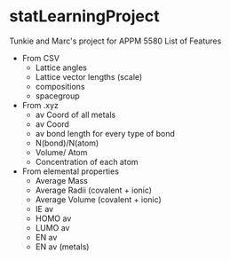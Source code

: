 # statLearningProject

Tunkie and Marc's project for APPM 5580
List of Features 
* From CSV
  * Lattice angles
  * Lattice vector lengths (scale)
  * compositions
  * spacegroup
* From .xyz
  * av Coord of all metals
  * av Coord
  * av bond length for every type of bond
  * N(bond)/N(atom)
  * Volume/ Atom
  * Concentration of each atom
* From elemental properties
  * Average Mass
  * Average Radii (covalent + ionic)
  * Average Volume (covalent + ionic)
  * IE av 
  * HOMO av
  * LUMO av
  * EN av
  * EN av (metals)
